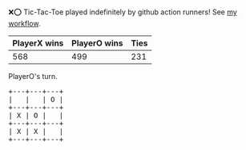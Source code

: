 :x::o: Tic-Tac-Toe played indefinitely by github action runners! See [my workflow](.github/workflows/play.yaml).

|PlayerX wins|PlayerO wins|Ties|
|-|-|-|
|568|499|231|

PlayerO's turn.

<pre>
+---+---+---+
|   |   | O |
+---+---+---+
| X | O |   |
+---+---+---+
| X | X |   |
+---+---+---+
</pre>